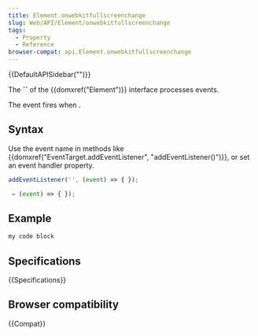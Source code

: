 ```yaml
---
title: Element.onwebkitfullscreenchange
slug: Web/API/Element/onwebkitfullscreenchange
tags:
  - Property
  - Reference
browser-compat: api.Element.onwebkitfullscreenchange
---
```

{{DefaultAPISidebar("")}}

The **``** of the {{domxref("Element")}} interface processes  events.

The  event fires when .

## Syntax

Use the event name in methods like {{domxref("EventTarget.addEventListener", "addEventListener()")}}, or set an event handler property.

```js
addEventListener('', (event) => { });

 = (event) => { });
```

## Example

```js
my code block
```

## Specifications

{{Specifications}}

## Browser compatibility

{{Compat}}

